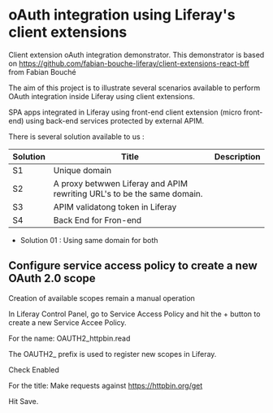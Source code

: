 # oAuth integration using Liferay's client extensions
Client extension oAuth integration demonstrator. This demonstrator is based on https://github.com/fabian-bouche-liferay/client-extensions-react-bff from Fabian Bouché

The aim of this project is to illustrate several scenarios available to perform OAuth integration inside Liferay using client extensions.

SPA apps integrated in Liferay using front-end client extension (micro front-end) using back-end services protected by external APIM.


There is several solution available to us :

| Solution     | Title   | Description |
| --------     | ------- | -------     |
| S1           | Unique domain    |
| S2           | A proxy betwwen Liferay and APIM rewriting URL's to be the same domain.    |
| S3           | APIM validatong token in Liferay    |
| S4           | Back End for Fron-end    |

* Solution 01 : Using same domain for both 


## Configure service access policy to create a new OAuth 2.0 scope

Creation of available scopes remain a manual operation

In Liferay Control Panel, go to Service Access Policy and hit the + button to create a new Service Accee Policy.

For the name: OAUTH2_httpbin.read

The OAUTH2_ prefix is used to register new scopes in Liferay.

Check Enabled

For the title: Make requests against https://httpbin.org/get

Hit Save.
